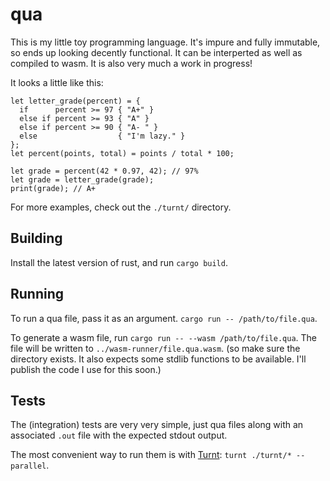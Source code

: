 # qua

This is my little toy programming language. It's impure and fully immutable, so
ends up looking decently functional. It can be interperted as well as compiled
to wasm. It is also very much a work in progress!

It looks a little like this:

```
let letter_grade(percent) = {
  if      percent >= 97 { "A+" }
  else if percent >= 93 { "A" }
  else if percent >= 90 { "A- " }
  else                  { "I'm lazy." }
};
let percent(points, total) = points / total * 100;

let grade = percent(42 * 0.97, 42); // 97%
let grade = letter_grade(grade);
print(grade); // A+
```

For more examples, check out the `./turnt/` directory.

## Building

Install the latest version of rust, and run `cargo build`.

## Running

To run a qua file, pass it as an argument. `cargo run -- /path/to/file.qua`.

To generate a wasm file, run `cargo run -- --wasm /path/to/file.qua`. The file
will be written to `../wasm-runner/file.qua.wasm`. (so make sure the directory
exists. It also expects some stdlib functions to be available. I'll publish the
code I use for this soon.)

## Tests

The (integration) tests are very very simple, just qua files along with an
associated `.out` file with the expected stdout output.

The most convenient way to run them is with [Turnt]:
`turnt ./turnt/* --parallel`.

[Turnt]: https://github.com/cucapra/turnt
